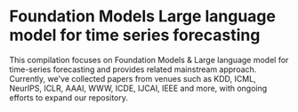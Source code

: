 # Foundation Models Large language model for time series forecasting
This compilation focuses on Foundation Models &amp; Large language model for time-series forecasting and provides related mainstream approach. Currently, we've collected papers from venues such as KDD, ICML, NeurIPS, ICLR, AAAI, WWW, ICDE, IJCAI, IEEE and more, with ongoing efforts to expand our repository.

